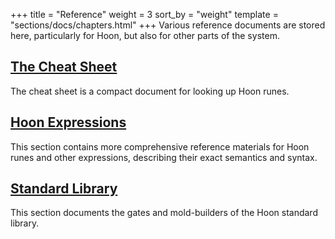 +++
title = "Reference"
weight = 3
sort_by = "weight"
template = "sections/docs/chapters.html"
+++
Various reference documents are stored here, particularly for Hoon, but also for other parts of the system.

## [The Cheat Sheet](@/docs/hoon/reference/cheat-sheet.md)

The cheat sheet is a compact document for looking up Hoon runes.

## [Hoon Expressions](@/docs/reference/hoon-expressions/_index.md)

This section contains more comprehensive reference materials for Hoon runes and other expressions, describing their exact
semantics and syntax.

## [Standard Library](@/docs/reference/library/_index.md)

This section documents the gates and mold-builders of the Hoon standard library.
